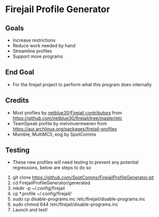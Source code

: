 Firejail Profile Generator
==========

Goals
------
- Increase restrictions
- Reduce work needed by hand
- Streamline profiles
- Support more programs

End Goal
--------
- For the firejail project to perform what this program does internally

Credits
-------
- Most profiles by [netblue30](https://github.com/netblue30/)/[Firejail contributors](https://github.com/netblue30/firejail/graphs/contributors) from https://github.com/netblue30/firejail/tree/master/etc
- TeamSpeak profile by melvinvermeeren from https://aur.archlinux.org/packages/firejail-profiles
- Mumble, MultiMC5, eog by SpotComms

Testing
-------
- These new profiles will need testing to prevent any potential regressions, below are steps to do so
1. git clone https://github.com/SpotComms/FirejailProfileGenerator.git
2. cd FirejailProfileGenerator/generated
3. mkdir -p ~/.config/firejail
4. cp *.profile ~/.config/firejail/
5. sudo cp disable-programs.inc /etc/firejail/disable-programs.inc
6. sudo chmod 644 /etc/firejail/disable-programs.inc
7. Launch and test!
